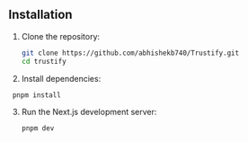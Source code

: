 ## Installation

1. Clone the repository:
   ```bash
   git clone https://github.com/abhishekb740/Trustify.git
   cd trustify
   ```
   
2. Install dependencies:
  ```bash
   pnpm install
```

3. Run the Next.js development server:
   ```bash
   pnpm dev
   ```
